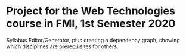 # Project for the Web Technologies course in FMI, 1st Semester 2020
Syllabus Editor/Generator, plus creating a dependency graph, showing which disciplines are prerequisites for others.
